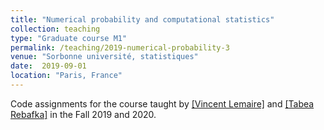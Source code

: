 ```yaml
---
title: "Numerical probability and computational statistics"
collection: teaching
type: "Graduate course M1"
permalink: /teaching/2019-numerical-probability-3
venue: "Sorbonne université, statistiques"
date:  2019-09-01
location: "Paris, France"
---
```


Code assignments for the course taught by [[Vincent Lemaire]](https://perso.lpsm.paris/~vlemaire/) and [[Tabea Rebafka]](https://perso.lpsm.paris/~rebafka/) in the Fall 2019 and 2020.

